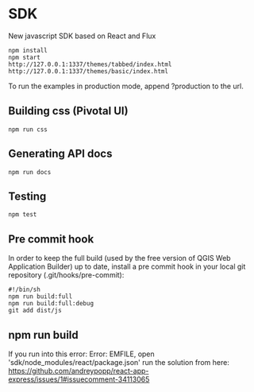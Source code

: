 # SDK
New javascript SDK based on React and Flux

    npm install
    npm start
    http://127.0.0.1:1337/themes/tabbed/index.html
    http://127.0.0.1:1337/themes/basic/index.html

To run the examples in production mode, append ?production to the url.

## Building css (Pivotal UI)

    npm run css

## Generating API docs

    npm run docs

## Testing
    npm test

## Pre commit hook
In order to keep the full build (used by the free version of QGIS Web Application Builder) up to date, install a pre commit hook in your local git repository (.git/hooks/pre-commit):

    #!/bin/sh
    npm run build:full
    npm run build:full:debug
    git add dist/js

## npm run build
If you run into this error: Error: EMFILE, open 'sdk/node_modules/react/package.json' run the solution from here: https://github.com/andreypopp/react-app-express/issues/1#issuecomment-34113065
